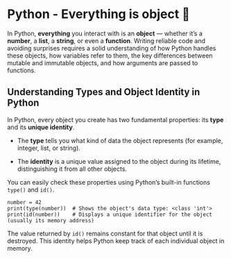 # Python - Everything is object 🐍

In Python, **everything** you interact with is an **object** — whether it’s a **number**, a **list**, a **string**, or even a **function**. Writing reliable code and avoiding surprises requires a solid understanding of how Python handles these objects, how variables refer to them, the key differences between mutable and immutable objects, and how arguments are passed to functions.

## Understanding Types and Object Identity in Python

In Python, every object you create has two fundamental properties: its **type** and its **unique identity**.

- The **type** tells you what kind of data the object represents (for example, integer, list, or string).

- The **identity** is a unique value assigned to the object during its lifetime, distinguishing it from all other objects.

You can easily check these properties using Python’s built-in functions `type()` and `id()`.

```
number = 42
print(type(number))  # Shows the object's data type: <class 'int'>
print(id(number))    # Displays a unique identifier for the object (usually its memory address)
```

The value returned by `id()` remains constant for that object until it is destroyed. This identity helps Python keep track of each individual object in memory.
